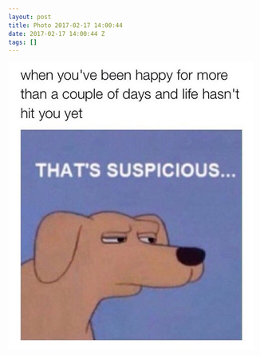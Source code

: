 ```yaml
---
layout: post
title: Photo 2017-02-17 14:00:44
date: 2017-02-17 14:00:44 Z
tags: []
---
```

![](/media/2017/02/157355405961.jpg)
